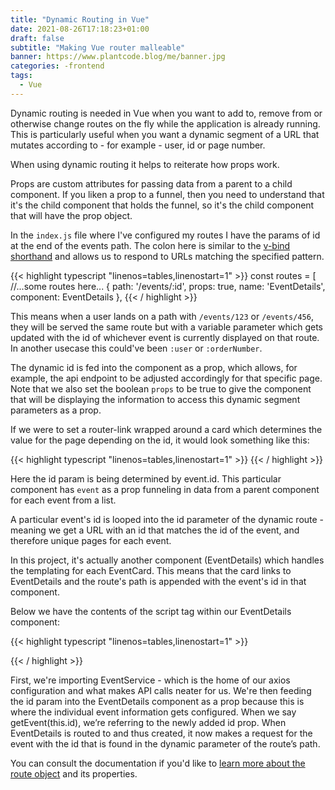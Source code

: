 ```yaml
---
title: "Dynamic Routing in Vue"
date: 2021-08-26T17:18:23+01:00
draft: false
subtitle: "Making Vue router malleable"
banner: https://www.plantcode.blog/me/banner.jpg
categories: -frontend
tags:
  - Vue
---
```


Dynamic routing is needed in Vue when you want to add to, remove from or otherwise change routes on the fly while the application is already running. This is particularly useful when you want a dynamic segment of a URL that mutates according to - for example - user, id or page number.

When using dynamic routing it helps to reiterate how props work.

Props are custom attributes for passing data from a parent to a child component. If you liken a prop to a funnel, then you need to understand that it's the child component that holds the funnel, so it's the child component that will have the prop object.

In the `index.js` file where I've configured my routes I have the params of id at the end of the events path. The colon here is similar to the [v-bind shorthand](https://v3.vuejs.org/guide/class-and-style.html#object-syntax) and allows us to respond to URLs matching the specified pattern.

{{< highlight typescript "linenos=tables,linenostart=1" >}}
const routes = [
//...some routes here...
{
path: '/events/:id',
props: true,
name: 'EventDetails',
component: EventDetails
},
{{< / highlight >}}

This means when a user lands on a path with `/events/123` or `/events/456`, they will be served the same route but with a variable parameter which gets updated with the id of whichever event is currently displayed on that route. In another usecase this could've been `:user` or `:orderNumber`.

The dynamic id is fed into the component as a prop, which allows, for example, the api endpoint to be adjusted accordingly for that specific page. Note that we also set the boolean `props` to be true to give the component that will be displaying the information to access this dynamic segment parameters as a prop.

If we were to set a router-link wrapped around a card which determines the value for the page depending on the id, it would look something like this:

{{< highlight typescript "linenos=tables,linenostart=1" >}}
<router-link :to="{ name: 'EventDetails', params: { id: event.id } }">
{{< / highlight >}}

Here the id param is being determined by event.id. This particular component has `event` as a prop funneling in data from a parent component for each event from a list.

A particular event's id is looped into the id parameter of the dynamic route - meaning we get a URL with an id that matches the id of the event, and therefore unique pages for each event.

In this project, it's actually another component (EventDetails) which handles the templating for each EventCard. This means that the card links to EventDetails and the route's path is appended with the event's id in that component.

Below we have the contents of the script tag within our EventDetails component:

{{< highlight typescript "linenos=tables,linenostart=1" >}}
<script>
import EventService from '@/services/EventService.js'
export default {
    props: {
    id: {
      type: String
    }
  },
    data() {
    return {
        event: null
    }
  },
  created() {
    EventService.getEvent(this.id)
    .then(response => {
    this.event = response.data
    })
    .catch(error => {
    console.log(error)
    })
  }
}
</script>
{{< / highlight >}}

First, we're importing EventService - which is the home of our axios configuration and what makes API calls neater for us. We're then feeding the id param into the EventDetails component as a prop because this is where the individual event information gets configured.
When we say getEvent(this.id), we’re referring to the newly added id prop. When EventDetails is routed to and thus created, it now makes a request for the event with the id that is found in the dynamic parameter of the route’s path.

You can consult the documentation if you'd like to [learn more about the route object](https://router.vuejs.org/api/#the-route-object) and its properties.
